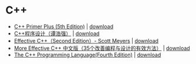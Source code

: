 # C++

- [C++ Primer Plus (5th Edition)](./C++%20Primer%20Plus%20%285th%20Edition%29.pdf) \| 	[download](https://github.com/EvanLi/programming-book-2/raw/master/C++/C++%20Primer%20Plus%20%285th%20Edition%29.pdf)
- [C++程序设计（谭浩强）](./C++程序设计（谭浩强）.pdf) \| 	[download](https://github.com/EvanLi/programming-book-2/raw/master/C++/C++程序设计（谭浩强）.pdf)
- [Effective C++（Second Edition）- Scott Meyers](./Effective%20C++（Second%20Edition）-%20Scott%20Meyers.pdf) \| 	[download](https://github.com/EvanLi/programming-book-2/raw/master/C++/Effective%20C++（Second%20Edition）-%20Scott%20Meyers.pdf)
- [More Effective C++ 中文版（35个改善编程与设计的有效方法）](./More%20Effective%20C++%20中文版（35个改善编程与设计的有效方法）.pdf) \| 	[download](https://github.com/EvanLi/programming-book-2/raw/master/C++/More%20Effective%20C++%20中文版（35个改善编程与设计的有效方法）.pdf)
- [The C++ Programming Language(Fourth Edition)](./The%20C++%20Programming%20Language%28Fourth%20Edition%29.pdf) \| 	[download](https://github.com/EvanLi/programming-book-2/raw/master/C++/The%20C++%20Programming%20Language%28Fourth%20Edition%29.pdf)
